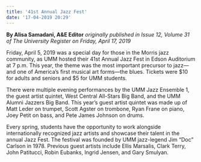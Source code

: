 ```yaml
---
title: '41st Annual Jazz Fest'
date: '17-04-2019 20:29'
---
```


**By Alisa Samadani, A&E Editor** _originally published in Issue 12, Volume 31 of The University Register on Friday, April 17, 2019_

Friday, April 5, 2019 was a special day for those in the Morris jazz community, as UMM hosted their 41st Annual Jazz Fest in Edson Auditorium at 7 p.m. This year, the theme was the most important precursor to jazz—and one of America’s first musical art forms—the blues. Tickets were $10 for adults and seniors and $5 for UMM students.

There were multiple evening performances by the UMM Jazz Ensemble 1, the guest artist quintet, West Central All-Stars Big Band, and the UMM Alumni Jazzers Big Band.
This year’s guest artist quintet was made up of Matt Leder on trumpet, Scott Agster on trombone, Ryan Frane on piano, Joey Petit on bass, and Pete James Johnson on drums.

Every spring, students have the opportunity to work alongside internationally recognized jazz artists and showcase their talent in the annual Jazz Fest. The festival was founded by UMM jazz-legend Jim “Doc” Carlson in 1978. Previous guest artists include Ellis Marsalis, Clark Terry, John Patitucci, Robin Eubanks, Ingrid Jensen, and Gary Smulyan. 

